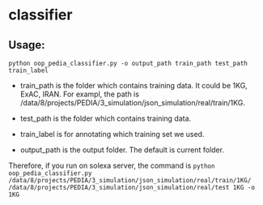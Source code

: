 # classifier
## Usage:
```python oop_pedia_classifier.py -o output_path train_path test_path train_label```

* train_path is the folder which contains training data. It could be 1KG, ExAC, IRAN.
For exampl, the path is /data/8/projects/PEDIA/3_simulation/json_simulation/real/train/1KG.

* test_path is the folder which contains training data.

* train_label is for annotating which training set we used.

* output_path is the output folder. The default is current folder.

Therefore, if you run on solexa server, the command is
```python oop_pedia_classifier.py /data/8/projects/PEDIA/3_simulation/json_simulation/real/train/1KG/ /data/8/projects/PEDIA/3_simulation/json_simulation/real/test 1KG -o 1KG```
